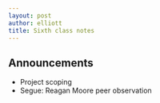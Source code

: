 ```yaml
---
layout: post
author: elliott
title: Sixth class notes
---
```


## Announcements

* Project scoping
* Segue: Reagan Moore peer observation